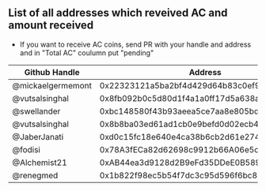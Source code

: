 ## List of all addresses which reveived AC and amount received

- If you want to receive AC coins, send PR with your handle and address and in "Total AC" coulumn put "pending"

| Github Handle     |                 Address                    | Total AC  |
|-------------------|--------------------------------------------|-----------|
| @mickaelgermemont | 0x22323121a5ba2bf4d429d64b83c0ef943d760103 | 333333333 |
| @vutsalsinghal    | 0x8fb092b0c5d80d1f4a1a0ff17d5a638afe24cfce | 333333333 |
| @swellander       | 0xbc148580f43b93aeea5ce7aa8e805bd6db13e8d1 | 20        |
| @vutsalsinghal    | 0x8b8ba03ed61ad1cb0e9befd0d02ecb444834887d | pending   |
| @JaberJanati      | 0xd0c15fc18e640e4ca38b6cb2d61e274cd38057f4 | 15        |
| @fodisi           | 0x78A3fECa82d62698c9912b66A06e5c035776DB90 | 13        |
| @Alchemist21      | 0xAB44ea3d9128d2B9eFd35DDeE0B58955a747c7F6 | 11        |
| @renegmed         | 0x1b822f98ec5b54f7dc3c95d596f6bc82caa3078f | 10        |
